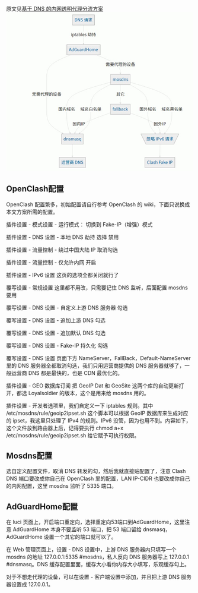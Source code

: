原文见[基于 DNS 的内网透明代理分流方案](https://songchenwen.com/tproxy-split-by-dns/)
![](https://github.com/jencoxu/openclash-mosdns/blob/8bd87cc5b7cf419f5548ac390c16448d62a0bd53/DNS%E5%88%86%E6%B5%81%E7%A4%BA%E6%84%8F%E5%9B%BE.jpeg)

## OpenClash配置

OpenClash 配置繁多，初始配置请自行参考 OpenClash 的 wiki，下面只说换成本文方案所需的配置。

插件设置 - 模式设置 - 运行模式： 切换到 Fake-IP（增强）模式

插件设置 - DNS 设置 - 本地 DNS 劫持 选择 禁用

插件设置 - 流量控制 - 绕过中国大陆 IP 取消勾选

插件设置 - 流量控制 - 仅允许内网 开启

插件设置 - IPv6 设置 这页的选项全都关闭就行了

覆写设置 - 常规设置 这里都不用改，只需要记住 DNS 监听，后面配置 mosdns 要用

覆写设置 - DNS 设置 - 自定义上游 DNS 服务器 勾选

覆写设置 - DNS 设置 - 追加上游 DNS 勾选

覆写设置 - DNS 设置 - 追加默认 DNS 勾选

覆写设置 - DNS 设置 - Fake-IP 持久化 勾选

覆写设置 - DNS 设置 页面下方 NameServer，FallBack，Default-NameServer 里的 DNS 服务器全都取消勾选，我们只用运营商提供的 DNS 服务器就够了，一般运营商 DNS 都是最快的，也是 CDN 最优化的。

插件设置 - GEO 数据库订阅 把 GeoIP Dat 和 GeoSite 这两个库的自动更新打开，都选 Loyalsoldier 的版本，这个是用来给 mosdns 用的。

插件设置 - 开发者选项里，我们自定义一下 iptables 规则。其中 /etc/mosdns/rule/geoip2ipset.sh 这个脚本可以根据 GeoIP 数据库来生成对应的 ipset，我这里只处理了 IPv4 的规则。IPv6 没管，因为也用不到。内容如下，这个文件放到路由器上后，记得要执行 chmod a+x /etc/mosdns/rule/geoip2ipset.sh 给它赋予可执行权限。

## Mosdns配置

选自定义配置文件，取消 DNS 转发的勾，然后我就直接贴配置了，注意 Clash DNS 端口要改成你自己在 OpenClash 里的配置，LAN IP-CIDR 也要改成你自己的内网配置，这里 mosdns 监听了 5335 端口。

## AdGuardHome配置
在 luci 页面上，开启端口重定向，选择重定向53端口到AdGuardHome，这里注意 AdGuardHome 本身不要监听 53 端口，把 53 端口留给 dnsmasq，AdGuardHome 设置一个其它的端口就可以了。

在 Web 管理页面上，设置 - DNS 设置中，上游 DNS 服务器内只填写一个 mosdns 的地址 127.0.0.1:5335 #mosdns，私人反向 DNS 服务器写上 127.0.0.1 #dnsmasq。DNS 缓存配置里面，缓存大小看你内存大小填写，乐观缓存勾上。

对于不想走代理的设备，可以在设置 - 客户端设置中添加，并且把上游 DNS 服务器设置成 127.0.0.1。
